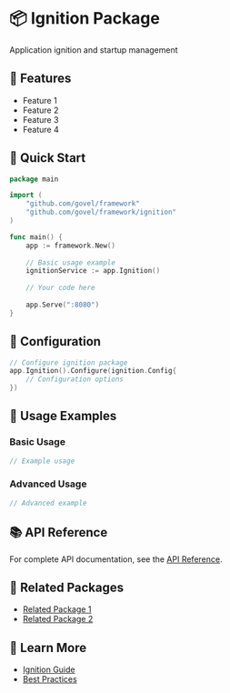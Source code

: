 # 📦 Ignition Package

Application ignition and startup management

## 🌟 Features

- Feature 1
- Feature 2
- Feature 3
- Feature 4

## 🚀 Quick Start

```go
package main

import (
    "github.com/govel/framework"
    "github.com/govel/framework/ignition"
)

func main() {
    app := framework.New()
    
    // Basic usage example
    ignitionService := app.Ignition()
    
    // Your code here
    
    app.Serve(":8080")
}
```

## 📖 Configuration

```go
// Configure ignition package
app.Ignition().Configure(ignition.Config{
    // Configuration options
})
```

## 🔧 Usage Examples

### Basic Usage

```go
// Example usage
```

### Advanced Usage

```go
// Advanced example
```

## 📚 API Reference

For complete API documentation, see the [API Reference](../../api-reference/ignition.md).

## 🔗 Related Packages

- [Related Package 1](../package1/README.md)
- [Related Package 2](../package2/README.md)

## 📖 Learn More

- [Ignition Guide](guide.md)
- [Best Practices](best-practices.md)
